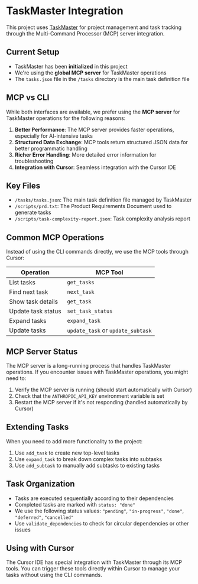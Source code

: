 # TaskMaster Integration

This project uses [TaskMaster](https://github.com/task-master-ai/task-master) for project management and task tracking through the Multi-Command Processor (MCP) server integration.

## Current Setup

- TaskMaster has been **initialized** in this project
- We're using the **global MCP server** for TaskMaster operations
- The `tasks.json` file in the `/tasks` directory is the main task definition file

## MCP vs CLI

While both interfaces are available, we prefer using the **MCP server** for TaskMaster operations for the following reasons:

1. **Better Performance**: The MCP server provides faster operations, especially for AI-intensive tasks
2. **Structured Data Exchange**: MCP tools return structured JSON data for better programmatic handling
3. **Richer Error Handling**: More detailed error information for troubleshooting
4. **Integration with Cursor**: Seamless integration with the Cursor IDE

## Key Files

- `/tasks/tasks.json`: The main task definition file managed by TaskMaster
- `/scripts/prd.txt`: The Product Requirements Document used to generate tasks
- `/scripts/task-complexity-report.json`: Task complexity analysis report

## Common MCP Operations

Instead of using the CLI commands directly, we use the MCP tools through Cursor:

| Operation | MCP Tool | 
|-----------|----------|
| List tasks | `get_tasks` |
| Find next task | `next_task` |
| Show task details | `get_task` |
| Update task status | `set_task_status` |
| Expand tasks | `expand_task` |
| Update tasks | `update_task` or `update_subtask` |

## MCP Server Status

The MCP server is a long-running process that handles TaskMaster operations. If you encounter issues with TaskMaster operations, you might need to:

1. Verify the MCP server is running (should start automatically with Cursor)
2. Check that the `ANTHROPIC_API_KEY` environment variable is set
3. Restart the MCP server if it's not responding (handled automatically by Cursor)

## Extending Tasks

When you need to add more functionality to the project:

1. Use `add_task` to create new top-level tasks
2. Use `expand_task` to break down complex tasks into subtasks
3. Use `add_subtask` to manually add subtasks to existing tasks

## Task Organization

- Tasks are executed sequentially according to their dependencies
- Completed tasks are marked with `status: "done"`
- We use the following status values: `"pending"`, `"in-progress"`, `"done"`, `"deferred"`, `"cancelled"`
- Use `validate_dependencies` to check for circular dependencies or other issues

## Using with Cursor

The Cursor IDE has special integration with TaskMaster through its MCP tools. You can trigger these tools directly within Cursor to manage your tasks without using the CLI commands. 
